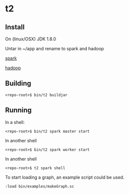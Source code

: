 # t2

## Install

On (linux/OSX) JDK 1.8.0

Untar in ~/app and rename to spark and hadoop

[spark](https://www.apache.org/dyn/closer.lua/spark/spark-2.4.4/spark-2.4.4-bin-without-hadoop-scala-2.12.tgz)

[hadoop](https://archive.apache.org/dist/hadoop/common/hadoop-2.6.5/hadoop-2.6.5.tar.gz)

## Building
```
<repo-root>$ bin/t2 buildjar
```

## Running

In a shell:
```
<repo-root>$ bin/t2 spark master start
```
In another shell
```
<repo-root>$ bin/t2 spark worker start
```
In another shell
```
<repo-root>$ t2 spark shell
```

To start loading a graph, an example script could be used. 

```
:load bin/examples/makeGraph.sc
```

